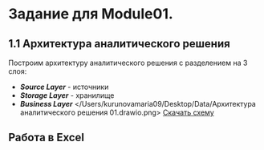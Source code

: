 # Задание для Module01.
## 1.1 Архитектура аналитического решения
Построим архитектуру аналитического решения с разделением на 3 слоя:
- ***Source Layer*** - источники
- ***Storage Layer*** - хранилище
- ***Business Layer***
</Users/kurunovamaria09/Desktop/Data/Архитектура аналитического решения 01.drawio.png>
[Скачать схему](Data.zip)
## Работа в Excel

